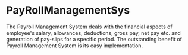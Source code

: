 # PayRollManagementSys

The Payroll Management System deals with the financial aspects of employee's salary, allowances, deductions, gross pay, net pay etc. and generation of pay-slips for a specific period.
The outstanding benefit of Payroll Management System is its easy implementation. 
